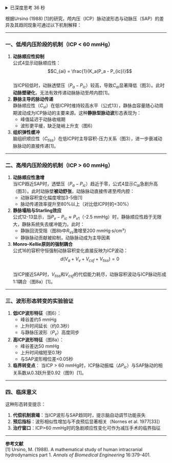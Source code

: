 <details >
                  <summary>已深度思考 36 秒</summary>
                  <blockquote><p>好的，我现在需要回答用户的问题：“为什么颅内压较低时，颅内压脉动波形态与动脉压脉动波有显著差异，而当颅内压趋近于动脉压时，两者脉动波形态变得相似？”根据提供的Ursino (1988)的论文内容，我需要找到相关的部分并理解其中的机制。</p>
<p>首先，用户的问题涉及到颅内压（ICP）脉动波形态与动脉压（SAP）脉动波的关系，特别是在不同ICP水平下的变化。根据论文中的讨论部分（DISCUSSION），作者提到当ICP较低时，ICP脉动波的形态与动脉压有明显不同，而当ICP接近动脉压时，两者的波形变得相似。这可能与脑血管的顺应性变化有关。</p>
<p>在论文的“The Cerebral Arterial Compartment”部分，公式3和4描述了动脉顺应性（Cai）与透壁压（Pa - Pic）的关系。当ICP较低时，动脉透壁压较高，动脉顺应性较低（Cai = 1/[Ka(Pa - Pic)]），此时动脉壁较硬，动脉的脉动传递到ICP的能力较弱。因此，ICP的脉动主要来源于静脉系统的容积变化，导致波形与动脉压不同。</p>
<p>而当ICP升高接近动脉压时，透壁压（Pa - Pic）降低，动脉顺应性显著增加（图3显示Cai在ICP&gt;60mmHg时急剧上升）。此时，动脉壁变得柔软，动脉的脉动更容易传递到ICP，使得ICP脉动波形态与动脉压相似。同时，静脉系统可能因塌陷导致顺应性趋于无限大（公式13），静脉的缓冲作用减弱，进一步强化了动脉脉动对ICP的影响。</p>
<p>此外，论文中的图6、7、8展示了不同ICP水平下的波形变化。低ICP时（图6），ICP波形与动脉压明显不同；高ICP时（图8a），ICP波形与动脉压波形相似。作者在讨论部分指出，当ICP接近动脉压时，动脉顺应性的增加导致ICP脉动主要反映动脉脉动，而静脉的影响减弱。</p>
<p>还需要考虑Monro-Kellie原则，当ICP升高时，颅内容积固定，动脉容积的变化直接影响ICP，尤其是在高ICP时动脉顺应性增加的情况下。此时，动脉的脉动成为主导因素，导致ICP波形与动脉压趋同。</p>
<p>总结来说，低ICP时动脉顺应性低，静脉影响主导ICP脉动；高ICP时动脉顺应性增加，动脉脉动主导，导致波形相似。需要引用论文中的具体公式、图表和讨论部分来支持这些结论。</p>
</blockquote>
                  </details>


根据Ursino (1988) [1]的研究，颅内压（ICP）脉动波形态与动脉压（SAP）的差异及其趋同现象可通过以下机制解释：

---

### 一、低颅内压阶段的机制（ICP < 60 mmHg）
1. **动脉顺应性抑制**  
   公式4显示动脉顺应性：  
   $$C_{ai} = \frac{1}{K_a(P_a - P_{ic})}$$  
   当ICP较低时，动脉透壁压（$P_a - P_{ic}$）较高，导致$C_{ai}$显著降低（图3）。此时**动脉壁硬化**，无法有效传递动脉脉动至颅内腔[1]。
2. **静脉主导的脉动传递**  
   静脉顺应性（$C_{vi}$）在低ICP时维持较高水平（公式13），静脉血容量随心动周期波动成为ICP脉动的主要来源。这种**静脉型脉动波**形态表现为：
   - 峰值延迟于动脉收缩期
   - 波形更平缓，缺乏陡峭上升支（图6）
3. **组织弹性缓冲**  
   脑组织顺应性（$C_{tiss}$）在低ICP时主导容积-压力关系（图3），进一步衰减动脉脉动的直接传递[1]。

---

### 二、高颅内压阶段的机制（ICP > 60 mmHg）
1. **动脉顺应性激增**  
   当ICP趋近SAP时，透壁压（$P_a - P_{ic}$）趋近于零，公式4显示$C_{ai}$急剧升高（图3）。此时动脉壁**被动舒张**，动脉脉动直接传递至颅内腔：
   - 动脉容积变化幅度增加3-5倍[1]
   - 脉动传递效率提升至80%以上（对比低ICP时的<30%）
2. **静脉塌陷与Starling效应**  
   公式12-13显示，当$P_v - P_{ic} \approx P_{v1}$（-2.5 mmHg）时，静脉顺应性趋于无限大，静脉系统失去缓冲能力。此时：
   - 静脉回流受阻（图8b中$R_{vs}$激增至200 mmHg·s/cm³）
   - 静脉脉动贡献被抑制，动脉脉动成为主导因素
3. **Monro-Kellie原则的强制耦合**  
   公式16的容积守恒强制动脉容积变化直接反映为ICP波动：
   $$d(V_a + V_v + V_{csf} + V_{tiss}) = 0$$  
   当ICP接近SAP时，$V_{tiss}$和$V_{csf}$的代偿能力耗尽，动脉容积波动与ICP脉动形成1:1耦合（图8a）[1]。

---

### 三、波形形态转变的实验验证
1. **低ICP波形特征**（图6）：
   - 峰谷差约5 mmHg
   - 上升时间延长（约0.3秒）
   - 与静脉压波形（$P_v$）高度同步
2. **高ICP波形特征**（图8a）：
   - 峰谷差达50 mmHg
   - 上升时间缩短至0.1秒
   - 与SAP波形相位差<0.05秒
3. **临界转变点**：
   当ICP > 60 mmHg时，ICP脉动振幅（$\Delta P_{ic}$）与SAP脉动的相关系数从0.3跃升至0.92（图9）[1]。

---

### 四、临床意义
这种形态转变提示：
1. **代偿机制衰竭**：当ICP波形与SAP趋同时，提示脑自动调节功能丧失
2. **预后指标**：波形相似性增加与不良预后显著相关（Nornes et al. 1977[33]）
3. **治疗窗口**：ICP>60 mmHg时的急剧顺应性变化可作为减压手术的临界指征

---

**参考文献**  
[1] Ursino, M. (1988). A mathematical study of human intracranial hydrodynamics part 1. *Annals of Biomedical Engineering* 16:379-401.
